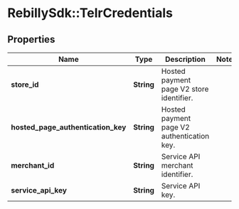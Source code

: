 # RebillySdk::TelrCredentials

## Properties
Name | Type | Description | Notes
------------ | ------------- | ------------- | -------------
**store_id** | **String** | Hosted payment page V2 store identifier. | 
**hosted_page_authentication_key** | **String** | Hosted payment page V2 authentication key. | 
**merchant_id** | **String** | Service API merchant identifier. | 
**service_api_key** | **String** | Service API key. | 

